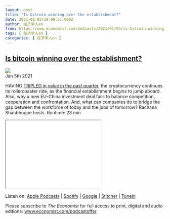 ```yaml
---
layout: post
title: "Is bitcoin winning over the establishment?"
date: 2021-01-05T19:09:51.000Z
author: 经济学人en
from: https://www.economist.com/podcasts/2021/01/05/is-bitcoin-winning-over-the-establishment
tags: [ 经济学人en ]
categories: [ 经济学人en ]
---
```

<!--1609873791000-->
[Is bitcoin winning over the establishment?](https://www.economist.com/podcasts/2021/01/05/is-bitcoin-winning-over-the-establishment)
------

<div>
<img src="https://images.weserv.nl/?url=www.economist.com/img/b/1280/720/90/sites/default/files/20210109_blm502.jpg"/><div></div><aside ><div ><time itemscope="" itemType="http://schema.org/DateTime" dateTime="2021-01-05T18:31:03Z" >Jan 5th 2021</time><meta itemProp="author" content="The Economist"/></div></aside><p >HAVING <a href="https://www.economist.comhttps://www.economist.com/graphic-detail/2021/01/04/the-price-of-bitcoin-has-soared-to-record-heights">TRIPLED in value in the past quarter</a>, the cryptocurrency continues its rollercoaster ride, as the financial establishment begins to jump aboard. Also, why a new EU-China investment deal fails to balance competition, cooperation and confrontation. And, what can companies do to bridge the gap between the workforce of today and the jobs of tomorrow? Rachana Shanbhogue hosts. Runtime: 23 min </p><p ><iframe height="215" src="//embed.acast.com/theeconomistmoneytalks/moneytalks-oncebitcoin-thriceashigh"></iframe></p><div id="" ><div><div id="econ-1"></div></div></div><p >Listen on: <a href="https://www.economist.comhttps://podcasts.apple.com/us/podcast/id420929545">Apple Podcasts</a> | <a href="https://www.economist.comhttps://open.spotify.com/show/2Yvo8QxZf7WlSEsIwKjtX4">Spotify</a> | <a href="https://www.economist.comhttps://podcasts.google.com/feed/aHR0cHM6Ly9yc3MuYWNhc3QuY29tL3RoZWVjb25vbWlzdG1vbmV5dGFsa3M">Google</a> | <a href="https://www.economist.comhttps://www.stitcher.com/podcast/the-economist-money-talks?refid=stpr">Stitcher</a> | <a href="https://www.economist.comhttps://tunein.com/podcasts/Business--Economics-Podcasts/Money-talks-from-Economist-Radio-p603831//">TuneIn</a></p><p >Please subscribe to <em>The Economist</em> for full access to print, digital and audio editions: <a href="https://www.economist.com/podcastoffer">www.economist.com/podcastoffer</a></p>
</div>
